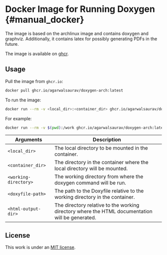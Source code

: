 # Docker Image for Running Doxygen {#manual_docker}

The image is based on the archlinux image and contains doxygen and graphviz.
Additionally, it contains latex for possibly generating PDFs in the future.

The image is available on [ghcr](https://ghcr.io/agarwalsaurav/doxygen-arch:latest).

## Usage
Pull the image from `ghcr.io`:
```bash
docker pull ghcr.io/agarwalsaurav/doxygen-arch:latest
```

To run the image:
```bash
docker run --rm -v <local_dir>:<container_dir> ghcr.io/agarwalsaurav/doxygen-arch:latest <container_dir>  <working-directory> <doxyfile-path> <html-output-dir>
```

For example:
```bash
docker run --rm -v $(pwd):/work ghcr.io/agarwalsaurav/doxygen-arch:latest /work ./ doc/Doxyfile doc/html
```

Arguments | Description
--- | ---
`<local_dir>` | The local directory to be mounted in the container.
`<container_dir>` | The directory in the container where the local directory will be mounted.
`<working-directory>` | The working directory from where the doxygen command will be run.
`<doxyfile-path>` | The path to the Doxyfile relative to the working directory in the container.
`<html-output-dir>` | The directory relative to the working directory where the HTML documentation will be generated.


## License

This work is under an [MIT license](https://github.com/AgarwalSaurav/ghaction-doxygen-ghpages/blob/main/LICENSE).
